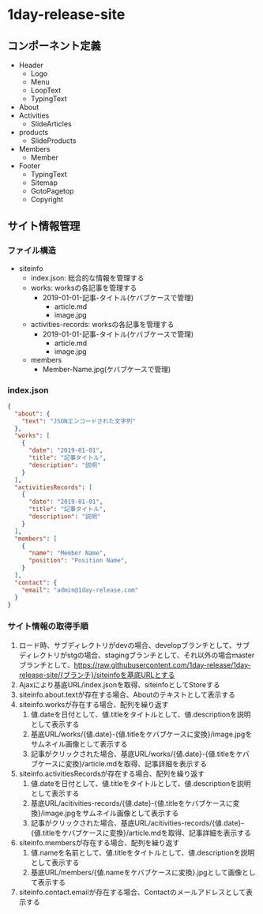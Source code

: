 # 1day-release-site
## コンポーネント定義
- Header 
  - Logo
  - Menu
  - LoopText
  - TypingText
- About
- Activities
  - SlideArticles
- products
  - SlideProducts
- Members
  - Member
- Footer
  - TypingText
  - Sitemap
  - GotoPagetop
  - Copyright

## サイト情報管理
### ファイル構造
- siteinfo
  - index.json: 総合的な情報を管理する
  - works: worksの各記事を管理する
    - 2019-01-01-記事-タイトル(ケバブケースで管理)
      - article.md
      - image.jpg
  - activities-records: worksの各記事を管理する
    - 2019-01-01-記事-タイトル(ケバブケースで管理)
      - article.md
      - image.jpg
  - members
    - Member-Name.jpg(ケバブケースで管理)

### index.json
```json
{
  "about": {
    "text": "JSONエンコードされた文字列"
  },
  "works": [
    {
      "date": "2019-01-01",
      "title": "記事タイトル",
      "description": "説明"
    }
  ],
  "activitiesRecords": [
    {
      "date": "2019-01-01",
      "title": "記事タイトル",
      "description": "説明"
    }
  ],
  "members": [
    {
      "name": "Member Name",
      "position": "Position Name",
    }
  ],
  "contact": {
    "email": "admin@1day-release.com"
  }
}
```

### サイト情報の取得手順
1. ロード時、サブディレクトリがdevの場合、developブランチとして、サブディレクトリがstgの場合、stagingブランチとして、それ以外の場合masterブランチとして、https://raw.githubusercontent.com/1day-release/1day-release-site/{ブランチ}/siteinfoを基底URLとする
2. Ajaxにより基底URL/index.jsonを取得、siteinfoとしてStoreする
3. siteinfo.about.textが存在する場合、Aboutのテキストとして表示する
4. siteinfo.worksが存在する場合、配列を繰り返す
    1. 値.dateを日付として、値.titleをタイトルとして、値.descriptionを説明として表示する
    2. 基底URL/works/{値.date}-{値.titleをケバブケースに変換}/image.jpgをサムネイル画像として表示する
    3. 記事がクリックされた場合、基底URL/works/{値.date}-{値.titleをケバブケースに変換}/article.mdを取得、記事詳細を表示する
5. siteinfo.activitiesRecordsが存在する場合、配列を繰り返す
    1. 値.dateを日付として、値.titleをタイトルとして、値.descriptionを説明として表示する
    2. 基底URL/acitivities-records/{値.date}-{値.titleをケバブケースに変換}/image.jpgをサムネイル画像として表示する
    3. 記事がクリックされた場合、基底URL/acitivities-records/{値.date}-{値.titleをケバブケースに変換}/article.mdを取得、記事詳細を表示する
6. siteinfo.membersが存在する場合、配列を繰り返す
    1. 値.nameを名前として、値.titleをタイトルとして、値.descriptionを説明として表示する
    2. 基底URL/members/{値.nameをケバブケースに変換}.jpgとして画像として表示する
7. siteinfo.contact.emailが存在する場合、Contactのメールアドレスとして表示する